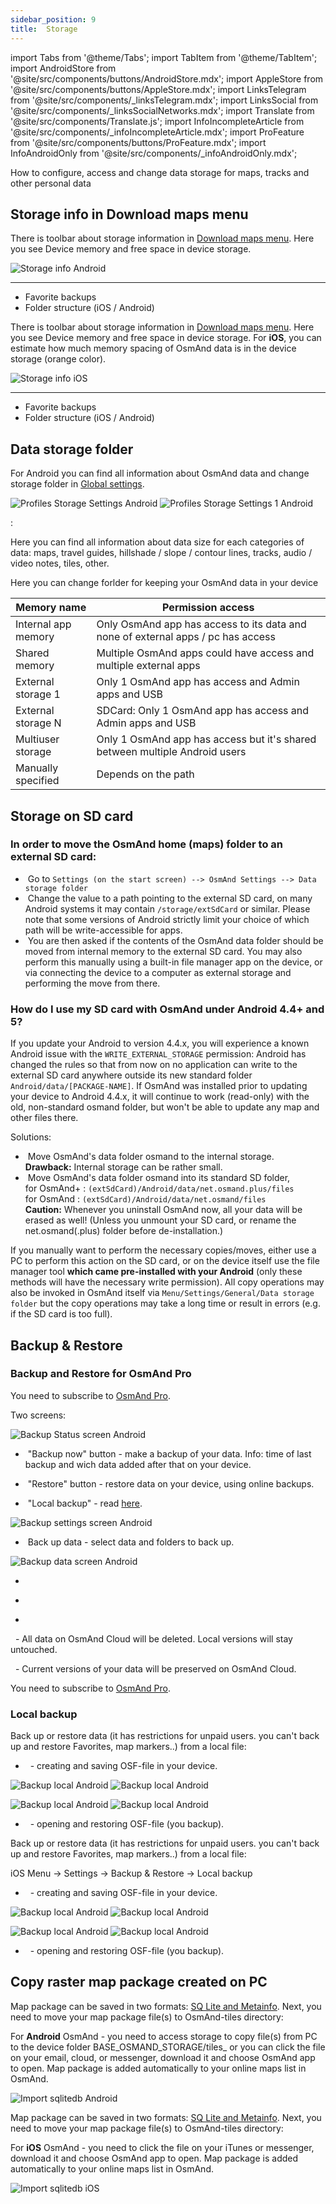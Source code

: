 ```yaml
---
sidebar_position: 9
title:  Storage
---
```


import Tabs from '@theme/Tabs';
import TabItem from '@theme/TabItem';
import AndroidStore from '@site/src/components/buttons/AndroidStore.mdx';
import AppleStore from '@site/src/components/buttons/AppleStore.mdx';
import LinksTelegram from '@site/src/components/_linksTelegram.mdx';
import LinksSocial from '@site/src/components/_linksSocialNetworks.mdx';
import Translate from '@site/src/components/Translate.js';
import InfoIncompleteArticle from '@site/src/components/_infoIncompleteArticle.mdx';
import ProFeature from '@site/src/components/buttons/ProFeature.mdx';
import InfoAndroidOnly from '@site/src/components/_infoAndroidOnly.mdx';


<InfoIncompleteArticle/>

<Tabs groupId="operating-systems">

<TabItem value="android" label="Android">


</TabItem>

<TabItem value="ios" label="iOS">

</TabItem>

</Tabs>

How to configure, access and change data storage for maps, tracks and other personal data

## Storage info in Download maps menu

<Tabs groupId="operating-systems">

<TabItem value="android" label="Android">

There is toolbar about storage information in [Download maps menu](../personal/maps.md#download-maps-maps). Here you see Device memory and free space in device storage. 

<Translate android="true" ids="android_button_seq"/> <Translate android="true" ids="shared_string_menu,welmode_download_maps,download_tab_downloads"/>

![Storage info Android](@site/static/img/personal/maps/maps_menu_local_vector_android.png)

___________________________

- Favorite backups
- Folder structure (iOS / Android)

</TabItem>

<TabItem value="ios" label="iOS">

There is toolbar about storage information in [Download maps menu](../personal/maps.md#download-maps-maps). Here you see Device memory and free space in device storage. 
For **iOS**, you can estimate how much memory spacing of OsmAnd data is in the device storage (orange color).

<Translate ios="true" ids="ios_button_seq"/> <Translate ios="true" ids="menu,res_mapsres"/>

![Storage info iOS](@site/static/img/personal/maps/maps_menu_local_vector_ios.png)

___________________________

- Favorite backups
- Folder structure (iOS / Android)

</TabItem>

</Tabs>

## Data storage folder

<Tabs groupId="operating-systems">

<TabItem value="android" label="Android">


For Android you can find all information about OsmAnd data and change storage folder in [Global settings](../personal/global-settings.md#data-storage-folder-android).

<Translate android="true" ids="android_button_seq"/> <Translate android="true" ids="shared_string_menu,shared_string_settings,osmand_settings,application_dir"/>

<p> </p>

![Profiles Storage Settings Android](@site/static/img/personal/profiles/general_settings_storage_android.png) ![Profiles Storage Settings 1 Android](@site/static/img/personal/profiles/general_settings_storage_1_android.png)

**<Translate android="true" ids="shared_string_osmand_usage"/>**:

Here you can find all information about data size for each categories of data: maps, travel guides, hillshade / slope / contour lines, tracks, audio / video notes, tiles, other.

**<Translate android="true" ids="change_data_storage_folder"/>**

Here you can change forlder for keeping your OsmAnd data in your device

Memory name | Permission access
|-----------|------------------|
| Internal app memory | Only OsmAnd app has access to its data and none of external apps / pc has access| 
| Shared memory | Multiple OsmAnd apps could have access and multiple external apps |
| External storage 1 | Only 1 OsmAnd app has access and Admin apps and USB |
| External storage N | SDCard: Only 1 OsmAnd app has access and Admin apps and USB |
| Multiuser storage | Only 1 OsmAnd app has access but it's shared between multiple Android users |
| Manually specified | Depends on the path |


</TabItem>

<TabItem value="ios" label="iOS">

<InfoAndroidOnly/>

</TabItem>

</Tabs>

## Storage on SD card

<Tabs groupId="operating-systems">

<TabItem value="android" label="Android">

### In order to move the OsmAnd home (maps) folder to an external SD card:

-   &nbsp;Go to `Settings (on the start screen) --> OsmAnd Settings --> Data
    storage folder`
-   &nbsp;Change the value to a path pointing to the external SD card, on many
    Android systems it may contain `/storage/extSdCard` or similar.
    Please note that some versions of Android strictly limit your choice
    of which path will be write-accessible for apps.
-   &nbsp;You are then asked if the contents of the OsmAnd data folder should be moved from
    internal memory to the external SD card.
    You may also perform this manually using a built-in file manager app on the device, or via
    connecting the device to a computer as external storage and performing the move from there.

### How do I use my SD card with OsmAnd under Android 4.4+ and 5?

If you update your Android to version 4.4.x, you will experience a known
Android issue with the `WRITE_EXTERNAL_STORAGE` permission: Android has
changed the rules so that from now on no application can write to the
external SD card anywhere outside its new standard folder
`Android/data/[PACKAGE-NAME]`. If OsmAnd was installed prior to updating
your device to Android 4.4.x, it will continue to work (read-only) with
the old, non-standard osmand folder, but won't be able to update any map
and other files there.

Solutions:

-   &nbsp;Move OsmAnd's data folder osmand to the internal storage. \
     **Drawback:** Internal storage can be rather small.
-   &nbsp;Move OsmAnd's data folder osmand into its standard SD folder, \
    for OsmAnd+ : `(extSdCard)/Android/data/net.osmand.plus/files` \
    for OsmAnd : `(extSdCard)/Android/data/net.osmand/files` \
     **Caution:** Whenever you uninstall OsmAnd now, all your data will
    be erased as well! (Unless you unmount your SD card, or rename the
    net.osmand(.plus) folder before de-installation.)

If you manually want to perform the necessary copies/moves, either use a
PC to perform this action on the SD card, or on the device itself use
the file manager tool **which came pre-installed with your Android**
(only these methods will have the necessary write permission). All copy operations
may also be invoked in OsmAnd itself via `Menu/Settings/General/Data
storage folder` but the copy operations may take a long time or result in
errors (e.g. if the SD card is too full).

</TabItem>

<TabItem value="ios" label="iOS">

<InfoAndroidOnly/>

</TabItem>

</Tabs>

## Backup & Restore

### Backup and Restore for OsmAnd Pro

<Tabs groupId="operating-systems">

<TabItem value="android" label="Android">

You need to subscribe to [OsmAnd Pro](../purchases/android.md#free-and-paid-features).

<Translate android="true" ids="android_button_seq"/> <Translate android="true" ids="shared_string_menu,shared_string_settings,backup_and_restore"/>

<p> </p>

Two screens:

**<Translate android="true" ids="shared_string_status"/>**

![Backup Status screen Android](@site/static/img/personal/backup/backup_status_screen_android.png)

- &nbsp;"Backup now" button - make a backup of your data. Info: time of last backup and wich data added after that on your device.

- &nbsp;"Restore" button - restore data on your device, using online backups.

- &nbsp;"Local backup" - read [here](../personal/storage.md#local-backup).

**<Translate android="true" ids="shared_string_settings"/>**

![Backup settings screen Android](@site/static/img/personal/backup/backup_settings_screen_android.png)

- &nbsp;Back up data - select data and folders to back up.

![Backup data screen Android](@site/static/img/personal/backup/backup_data_screen_android.png)

- &nbsp;<Translate android="true" ids="backup_version_history"/>

<Translate android="true" ids="backup_storage_taken"/>

- &nbsp;<Translate android="true" ids="login_account"/>

- &nbsp;<Translate android="true" ids="backup_danger_zone"/>

&nbsp;<Translate android="true" ids="backup_delete_all_data"/> - All data on OsmAnd Cloud will be deleted. Local versions will stay untouched.

&nbsp;<Translate android="true" ids="backup_delete_old_data"/> - Current versions of your data will be preserved on OsmAnd Cloud.

</TabItem>

<TabItem value="ios" label="iOS">

You need to subscribe to [OsmAnd Pro](../purchases/android.md#free-and-paid-features).

</TabItem>

</Tabs>




### Local backup

<Tabs groupId="operating-systems">

<TabItem value="android" label="Android">


Back up or restore data (it has restrictions for unpaid users. you can't back up and restore Favorites, map markers..) from a local file:

<Translate android="true" ids="android_button_seq"/> <Translate android="true" ids="shared_string_menu,shared_string_settings,backup_and_restore,local_backup"/>

- &nbsp;<Translate android="true" ids="backup_into_file"/> - creating and saving OSF-file in your device.

![Backup local Android](@site/static/img/personal/backup/backup_local_android.png) ![Backup local Android](@site/static/img/personal/backup/backup_local_1_android.png)

![Backup local Android](@site/static/img/personal/backup/backup_local_2_android.png) ![Backup local Android](@site/static/img/personal/backup/backup_local_3_android.png)

- &nbsp;<Translate android="true" ids="restore_from_file"/> - opening and restoring OSF-file (you backup).

</TabItem>

<TabItem value="ios" label="iOS">

Back up or restore data (it has restrictions for unpaid users. you can't back up and restore Favorites, map markers..) from a local file:

iOS Menu → Settings → Backup & Restore → Local backup

- &nbsp;<Translate android="true" ids="backup_into_file"/> - creating and saving OSF-file in your device.

![Backup local Android](@site/static/img/personal/backup/backup_local_android.png) ![Backup local Android](@site/static/img/personal/backup/backup_local_1_android.png)

![Backup local Android](@site/static/img/personal/backup/backup_local_2_android.png) ![Backup local Android](@site/static/img/personal/backup/backup_local_3_android.png)

- &nbsp;<Translate android="true" ids="restore_from_file"/> - opening and restoring OSF-file (you backup).

</TabItem>

</Tabs>

## Copy raster map package created on PC 


<Tabs groupId="operating-systems">

<TabItem value="android" label="Android">

Map package can be saved in two formats: [SQ Lite and Metainfo](../map/raster-maps.md#sqlite-vs-metainfo-sources).
Next, you need to move your map package file(s) to OsmAnd-tiles directory:

For **Android** OsmAnd - you need to access storage to copy file(s) from PC to the device folder BASE_OSMAND_STORAGE/tiles_ or you can click the file on your email, cloud, or messenger, download it and choose OsmAnd app to open. Map package is added automatically to your online maps list in OsmAnd.

![Import sqlitedb Android](@site/static/img/plugins/online-maps/import-sqlitedb-android.png)

</TabItem>

<TabItem value="ios" label="iOS">

Map package can be saved in two formats: [SQ Lite and Metainfo](../map/raster-maps.md#sqlite-vs-metainfo-sources).
Next, you need to move your map package file(s) to OsmAnd-tiles directory:

For **iOS** OsmAnd - you need to click the file on your iTunes or messenger, download it and choose OsmAnd app to open. Map package is added automatically to your online maps list in OsmAnd.

![Import sqlitedb iOS](@site/static/img/plugins/online-maps/import-sqlitedb-ios.png)


</TabItem>

</Tabs>



